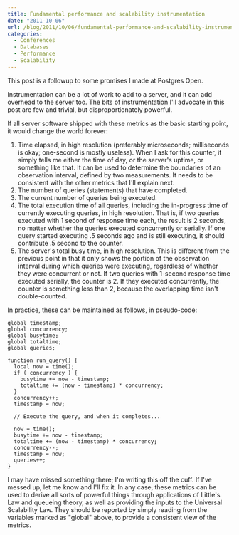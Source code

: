 ```yaml
---
title: Fundamental performance and scalability instrumentation
date: "2011-10-06"
url: /blog/2011/10/06/fundamental-performance-and-scalability-instrumentation/
categories:
  - Conferences
  - Databases
  - Performance
  - Scalability
---
```

This post is a followup to some promises I made at Postgres Open.

Instrumentation can be a lot of work to add to a server, and it can add overhead to the server too. The bits of instrumentation I'll advocate in this post are few and trivial, but disproportionately powerful.

If all server software shipped with these metrics as the basic starting point, it would change the world forever:

1.  Time elapsed, in high resolution (preferably microseconds; milliseconds is okay; one-second is mostly useless). When I ask for this counter, it simply tells me either the time of day, or the server's uptime, or something like that. It can be used to determine the boundaries of an observation interval, defined by two measurements. It needs to be consistent with the other metrics that I'll explain next.
2.  The number of queries (statements) that have completed.
3.  The current number of queries being executed.
4.  The total execution time of all queries, including the in-progress time of currently executing queries, in high resolution. That is, if two queries executed with 1 second of response time each, the result is 2 seconds, no matter whether the queries executed concurrently or serially. If one query started executing .5 seconds ago and is still executing, it should contribute .5 second to the counter.
5.  The server's total busy time, in high resolution. This is different from the previous point in that it only shows the portion of the observation interval during which queries were executing, regardless of whether they were concurrent or not. If two queries with 1-second response time executed serially, the counter is 2. If they executed concurrently, the counter is something less than 2, because the overlapping time isn't double-counted.

In practice, these can be maintained as follows, in pseudo-code:

    
    global timestamp;
    global concurrency;
    global busytime;
    global totaltime;
    global queries;
    
    function run_query() {
      local now = time();
      if ( concurrency ) {
        busytime += now - timestamp;
        totaltime += (now - timestamp) * concurrency;
      }
      concurrency++;
      timestamp = now;
    
      // Execute the query, and when it completes...
    
      now = time();
      busytime += now - timestamp;
      totaltime += (now - timestamp) * concurrency;
      concurrency--;
      timestamp = now;
      queries++;
    }
    

I may have missed something there; I'm writing this off the cuff. If I've messed up, let me know and I'll fix it. In any case, these metrics can be used to derive all sorts of powerful things through applications of Little's Law and queueing theory, as well as providing the inputs to the Universal Scalability Law. They should be reported by simply reading from the variables marked as "global" above, to provide a consistent view of the metrics.
